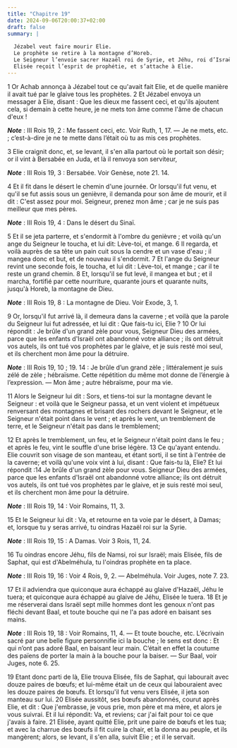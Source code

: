 ```yaml
---
title: "Chapitre 19"
date: 2024-09-06T20:00:37+02:00
draft: false
summary: |
  
  Jézabel veut faire mourir Elie.
  Le prophète se retire à la montagne d’Horeb.
  Le Seigneur l’envoie sacrer Hazaël roi de Syrie, et Jéhu, roi d’Israël.
  Elisée reçoit l’esprit de prophétie, et s’attache à Elie.
---
```



1 Or Achab annonça à Jézabel tout ce qu'avait fait Elie, et de quelle manière il avait tué par le glaive tous les prophètes. 2 Et Jézabel envoya un messager à Elie, disant : Que les dieux me fassent ceci, et qu'ils ajoutent cela, si demain à cette heure, je ne mets ton âme comme l'âme de chacun d'eux !

***Note*** :  III Rois 19, 2 : Me fassent ceci, etc. Voir Ruth, 1, 17. ― Je ne mets, etc. ; c’est-à-dire je ne te mette dans l’était où tu as mis ces prophètes.

3 Elie craignit donc, et, se levant, il s'en alla partout où le portait son désir; or il vint à Bersabée en Juda, et là il renvoya son serviteur,

***Note*** :  III Rois 19, 3 : Bersabée. Voir Genèse, note 21. 14.

4 Et il fit dans le désert le chemin d'une journée. Or lorsqu'il fut venu, et qu'il se fut assis sous un genièvre, il demanda pour son âme de mourir, et il dit : C'est assez pour moi. Seigneur, prenez mon âme ; car je ne suis pas meilleur que mes pères.

***Note*** :  III Rois 19, 4 : Dans le désert du Sinaï.

5 Et il se jeta parterre, et s'endormit à l'ombre du genièvre ; et voilà qu'un ange du Seigneur le toucha, et lui dit: Lève-toi, et mange. 6 Il regarda, et voilà auprès de sa tête un pain cuit sous la cendre et un vase d'eau ; il mangea donc et but, et de nouveau il s'endormit. 7 Et l'ange du Seigneur revint une seconde fois, le toucha, et lui dit : Lève-toi, et mange ; car il te reste un grand chemin. 8 Et, lorsqu'il se fut levé, il mangea et but ; et il marcha, fortifié par cette nourriture, quarante jours et quarante nuits, jusqu'à Horeb, la montagne de Dieu.

***Note*** :  III Rois 19, 8 : La montagne de Dieu. Voir Exode, 3, 1.


9 Or, lorsqu'il fut arrivé là, il demeura dans la caverne ; et voilà que la parole du Seigneur lui fut adressée, et lui dit : Que fais-tu ici, Elie ? 10 Or lui répondit : Je brûle d'un grand zèle pour vous, Seigneur Dieu des armées, parce que les enfants d'Israël ont abandonné votre alliance ; ils ont détruit vos autels, ils ont tué vos prophètes par le glaive, et je suis resté moi seul, et ils cherchent mon âme pour la détruire.

***Note*** :  III Rois 19, 10 ; 19. 14 : Je brûle d’un grand zèle ; littéralement je suis zélé de zèle ; hébraïsme. Cette répétition du même mot donne de l’énergie à l’expression. ― Mon âme ; autre hébraïsme, pour ma vie.

11 Alors le Seigneur lui dit : Sors, et tiens-toi sur la montagne devant le Seigneur : et voilà que le Seigneur passa, et un vent violent et impétueux renversant des montagnes et brisant des rochers devant le Seigneur, et le Seigneur n'était point dans le vent ; et après le vent, un tremblement de terre, et le Seigneur n'était pas dans le tremblement;


12 Et après le tremblement, un feu, et le Seigneur n'était point dans le feu ; et après le feu, vint le souffle d'une brise légère. 13 Ce qu'ayant entendu. Elie couvrit son visage de son manteau, et étant sorti, il se tint à l'entrée de la caverne; et voilà qu'une voix vint à lui, disant : Que fais-tu là, Elie? Et lui répondit :14 Je brûle d'un grand zèle pour vous. Seigneur Dieu des armées, parce que les enfants d'Israël ont abandonné votre alliance; ils ont détruit vos autels, ils ont tué vos prophètes par le glaive, et je suis resté moi seul, et ils cherchent mon âme pour la détruire.

***Note*** :  III Rois 19, 14 : Voir Romains, 11, 3.

15 Et le Seigneur lui dit : Va, et retourne en ta voie par le désert, à Damas; et, lorsque tu y seras arrivé, tu oindras Hazaël roi sur la Syrie.

***Note*** :  III Rois 19, 15 : A Damas. Voir 3 Rois, 11, 24.

16 Tu oindras encore Jéhu, fils de Namsi, roi sur Israël; mais Elisée, fils de Saphat, qui est d'Abelméhula, tu l'oindras prophète en ta place.

***Note*** :  III Rois 19, 16 : Voir 4 Rois, 9, 2. ― Abelméhula. Voir Juges, note 7. 23.

17 Et il adviendra que quiconque aura échappé au glaive d'Hazaël, Jéhu le tuera; et quiconque aura échappé au glaive de Jéhu, Elisée le tuera. 18 Et je me réserverai dans Israël sept mille hommes dont les genoux n'ont pas fléchi devant Baal, et toute bouche qui ne l'a pas adoré en baisant ses mains.

***Note*** :  III Rois 19, 18 : Voir Romains, 11, 4. ― Et toute bouche, etc. L’écrivain sacré par une belle figure personnifie ici la bouche ; le sens est donc : Et qui n’ont pas adoré Baal, en baisant leur main. C’était en effet la coutume des païens de porter la main à la bouche pour la baiser. ― Sur Baal, voir Juges, note 6. 25.


19 Etant donc parti de là, Elie trouva Elisée, fils de Saphat, qui labourait avec douze paires de bœufs; et lui-même était un de ceux qui labouraient avec les douze paires de bœufs. Et lorsqu'il fut venu vers Elisée, il jeta son manteau sur lui. 20 Elisée aussitôt, ses bœufs abandonnés, courut après Elie, et dit : Que j'embrasse, je vous prie, mon père et ma mère, et alors je vous suivrai. Et il lui répondit: Va, et reviens; car j'ai fait pour toi ce que j'avais à faire. 21 Elisée, ayant quitté Elie, prit une paire de bœufs et les tua; et avec la charrue des bœufs il fit cuire la chair, et la donna au peuple, et ils mangèrent; alors, se levant, il s'en alla, suivit Elie ; et il le servait.

